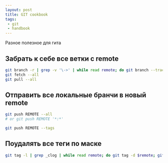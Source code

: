 ```yaml
---
layout: post
title: GIT cookbook
tags:
 - git
 - handbook
---
```


Разное полезное для гита

## Забрать к себе все ветки с remote

``` bash
git branch -r | grep -v '\->' | while read remote; do git branch --track "${remote#origin/}" "$remote"; done
git fetch --all
git pull --all
```

## Отправить все локальные бранчи в новый remote

``` bash
git push REMOTE --all
# or git push REMOTE '*:*'

git push REMOTE --tags
```

## Поудалять все теги по маске

``` bash
git tag -l | grep _clog | while read remote; do git tag -d $remote; git push origin :refs/tags/$remote; done
```
